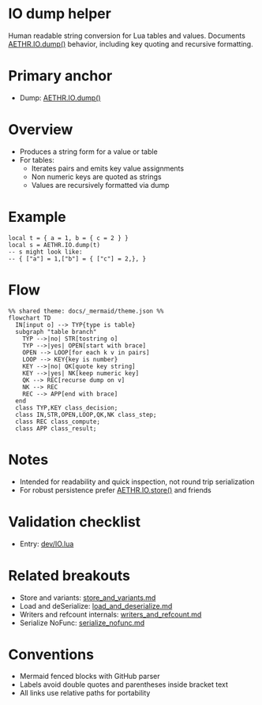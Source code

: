 # IO dump helper

Human readable string conversion for Lua tables and values. Documents [AETHR.IO.dump()](../../dev/IO.lua:35) behavior, including key quoting and recursive formatting.

# Primary anchor

- Dump: [AETHR.IO.dump()](../../dev/IO.lua:35)

# Overview

- Produces a string form for a value or table
- For tables:
  - Iterates pairs and emits key value assignments
  - Non numeric keys are quoted as strings
  - Values are recursively formatted via dump

# Example

```
local t = { a = 1, b = { c = 2 } }
local s = AETHR.IO.dump(t)
-- s might look like:
-- { ["a"] = 1,["b"] = { ["c"] = 2,}, }
```

# Flow

```mermaid
%% shared theme: docs/_mermaid/theme.json %%
flowchart TD
  IN[input o] --> TYP{type is table}
  subgraph "table branch"
    TYP -->|no| STR[tostring o]
    TYP -->|yes| OPEN[start with brace]
    OPEN --> LOOP[for each k v in pairs]
    LOOP --> KEY{key is number}
    KEY -->|no| QK[quote key string]
    KEY -->|yes| NK[keep numeric key]
    QK --> REC[recurse dump on v]
    NK --> REC
    REC --> APP[end with brace]
  end
  class TYP,KEY class_decision;
  class IN,STR,OPEN,LOOP,QK,NK class_step;
  class REC class_compute;
  class APP class_result;
```

# Notes

- Intended for readability and quick inspection, not round trip serialization
- For robust persistence prefer [AETHR.IO.store()](../../dev/IO.lua:63) and friends

# Validation checklist

- Entry: [dev/IO.lua](../../dev/IO.lua:35)

# Related breakouts

- Store and variants: [store_and_variants.md](./store_and_variants.md)
- Load and deSerialize: [load_and_deserialize.md](./load_and_deserialize.md)
- Writers and refcount internals: [writers_and_refcount.md](./writers_and_refcount.md)
- Serialize NoFunc: [serialize_nofunc.md](./serialize_nofunc.md)

# Conventions

- Mermaid fenced blocks with GitHub parser
- Labels avoid double quotes and parentheses inside bracket text
- All links use relative paths for portability